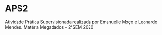 # APS2
Atividade Prática Supervisionada realizada por Emanuelle Moço e Leonardo Mendes. Matéria Megadados - 2°SEM 2020
